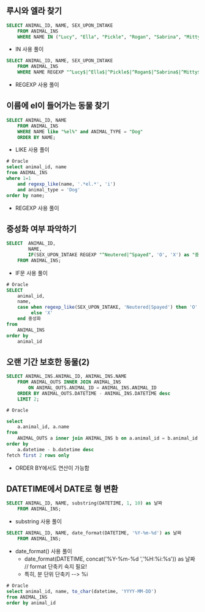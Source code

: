 ## 루시와 엘라 찾기
```sql
SELECT ANIMAL_ID, NAME, SEX_UPON_INTAKE
    FROM ANIMAL_INS
    WHERE NAME IN ("Lucy", "Ella", "Pickle", "Rogan", "Sabrina", "Mitty");
```
* IN 사용 풀이

```sql
SELECT ANIMAL_ID, NAME, SEX_UPON_INTAKE
    FROM ANIMAL_INS
    WHERE NAME REGEXP "^Lucy$|^Ella$|^Pickle$|^Rogan$|^Sabrina$|^Mitty$";
```
* REGEXP 사용 풀이

## 이름에 el이 들어가는 동물 찾기
```sql
SELECT ANIMAL_ID, NAME
    FROM ANIMAL_INS
    WHERE NAME like "%el%" and ANIMAL_TYPE = "Dog"
    ORDER BY NAME;
```
* LIKE 사용 풀이

```sql
# Oracle 
select animal_id, name
from ANIMAL_INS
where 1=1
    and regexp_like(name, '.*el.*', 'i')
    and animal_type = 'Dog'
order by name;
```
* REGEXP 사용 풀이

## 중성화 여부 파악하기

```sql
SELECT  ANIMAL_ID, 
        NAME, 
        IF(SEX_UPON_INTAKE REGEXP "^Neutered|^Spayed", 'O', 'X') as "중성화"
    FROM ANIMAL_INS;
```
* IF문 사용 풀이

```sql
# Oracle
SELECT
    animal_id,
    name,
    case when regexp_like(SEX_UPON_INTAKE, 'Neutered|Spayed') then 'O'
         else 'X' 
    end 중성화
from 
    ANIMAL_INS
order by
    animal_id
```

## 오랜 기간 보호한 동물(2)

```sql
SELECT ANIMAL_INS.ANIMAL_ID, ANIMAL_INS.NAME
    FROM ANIMAL_OUTS INNER JOIN ANIMAL_INS
        ON ANIMAL_OUTS.ANIMAL_ID = ANIMAL_INS.ANIMAL_ID
    ORDER BY ANIMAL_OUTS.DATETIME - ANIMAL_INS.DATETIME desc
    LIMIT 2;
```

```sql
# Oracle

select
    a.animal_id, a.name
from
    ANIMAL_OUTS a inner join ANIMAL_INS b on a.animal_id = b.animal_id
order by 
    a.datetime - b.datetime desc
fetch first 2 rows only
```
* ORDER BY에서도 연산이 가능함

## DATETIME에서 DATE로 형 변환
```sql
SELECT ANIMAL_ID, NAME, substring(DATETIME, 1, 10) as 날짜
    FROM ANIMAL_INS;
```
* substring 사용 풀이

```sql
SELECT ANIMAL_ID, NAME, date_format(DATETIME, '%Y-%m-%d') as 날짜
    FROM ANIMAL_INS;
```
* date_format() 사용 풀이
    * date_format(DATETIME, concat('%Y-%m-%d ','%H:%i:%s')) as 날짜 // format 단축키 숙지 필요! 
    * 특히, 분 단위 단축키 --> %i

```sql
# Oracle
select animal_id, name, to_char(datetime, 'YYYY-MM-DD')
from ANIMAL_INS
order by animal_id
```
